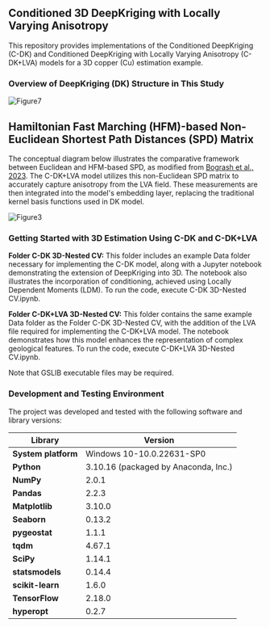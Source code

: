 ## Conditioned 3D DeepKriging with Locally Varying Anisotropy

This repository provides implementations of the Conditioned DeepKriging (C-DK) and Conditioned DeepKriging with Locally Varying Anisotropy (C-DK+LVA) models for a 3D copper (Cu) estimation example.

### Overview of DeepKriging (DK) Structure in This Study
![Figure7](https://github.com/user-attachments/assets/15386a99-327f-45c5-9869-e93e7632f673)

## Hamiltonian Fast Marching (HFM)-based Non-Euclidean Shortest Path Distances (SPD) Matrix 
The conceptual diagram below illustrates the comparative framework between Euclidean and HFM-based SPD, as modified from [Bogrash et al., 2023](https://www.earthdoc.org/content/papers/10.3997/2214-4609.202335075). The C-DK+LVA model utilizes this non-Euclidean SPD matrix to accurately capture anisotropy from the LVA field. These measurements are then integrated into the model's embedding layer, replacing the traditional kernel basis functions used in DK model. 

![Figure3](https://github.com/user-attachments/assets/b39c7a13-32ce-45d4-b516-6e0860a3d504)

### Getting Started with 3D Estimation Using C-DK and C-DK+LVA

**Folder C-DK 3D-Nested CV:** This folder includes an example Data folder necessary for implementing the C-DK model, along with a Jupyter notebook demonstrating the extension of DeepKriging into 3D. The notebook also illustrates the incorporation of conditioning, achieved using Locally Dependent Moments (LDM). To run the code, execute C-DK 3D-Nested CV.ipynb.

**Folder C-DK+LVA 3D-Nested CV:** This folder contains the same example Data folder as the Folder C-DK 3D-Nested CV, with the addition of the LVA file required for implementing the C-DK+LVA model. The notebook demonstrates how this model enhances the representation of complex geological features. To run the code, execute C-DK+LVA 3D-Nested CV.ipynb.

Note that GSLIB executable files may be required.

### Development and Testing Environment
The project was developed and tested with the following software and library versions:

| **Library**         | **Version** |
|---------------------|-------------|
| **System platform** | Windows 10-10.0.22631-SP0 |
| **Python**          | 3.10.16 (packaged by Anaconda, Inc.) |
| **NumPy**           | 2.0.1 |
| **Pandas**          | 2.2.3 |
| **Matplotlib**      | 3.10.0 |
| **Seaborn**         | 0.13.2 |
| **pygeostat**       | 1.1.1 |
| **tqdm**            | 4.67.1 |
| **SciPy**           | 1.14.1 |
| **statsmodels**     | 0.14.4 |
| **scikit-learn**    | 1.6.0 |
| **TensorFlow**      | 2.18.0 |
| **hyperopt**        | 0.2.7 |
